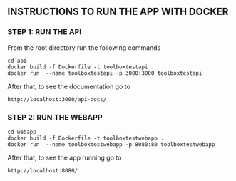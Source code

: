 ## INSTRUCTIONS TO RUN THE APP WITH DOCKER

### STEP 1: RUN THE API

From the root directory run the following commands

```
cd api
docker build -f Dockerfile -t toolboxtestapi .
docker run  --name toolboxtestapi -p 3000:3000 toolboxtestapi
```

After that, to see the documentation go to

```
http://localhost:3000/api-docs/
```

### STEP 2: RUN THE WEBAPP

```
cd webapp
docker build -f Dockerfile -t toolboxtestwebapp .
docker run  --name toolboxtestwebapp -p 8080:80 toolboxtestwebapp
```

After that, to see the app running go to

```
http://localhost:8080/
```
